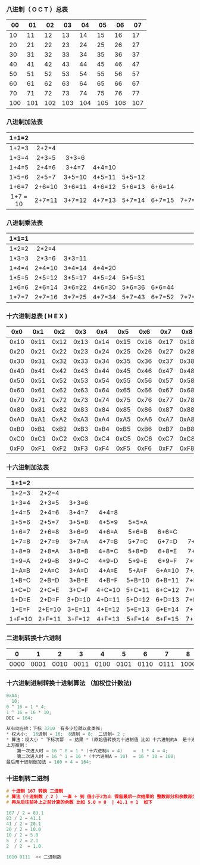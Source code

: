 ### 八进制（ O  C   T ）总表

| 00   | 01   | 02   | 03   | 04   | 05   | 06   | 07   |
| ---- | ---- | ---- | ---- | ---- | ---- | ---- | ---- |
| 10   | 11   | 12   | 13   | 14   | 15   | 16   | 17   |
| 20   | 21   | 22   | 23   | 24   | 25   | 26   | 27   |
| 30   | 31   | 32   | 33   | 34   | 35   | 36   | 37   |
| 40   | 41   | 42   | 43   | 44   | 45   | 46   | 47   |
| 50   | 51   | 52   | 53   | 54   | 55   | 56   | 57   |
| 60   | 61   | 62   | 63   | 64   | 65   | 66   | 67   |
| 70   | 71   | 72   | 73   | 74   | 75   | 76   | 77   |
| 100  | 101  | 102  | 103  | 104  | 105  | 106  | 107  |

### 八进制加法表

|  1+1=2   |        |        |        |        |        |        |
| :------: | :----: | :----: | :----: | :----: | :----: | :----: |
|  1+2=3   | 2+2=4  |        |        |        |        |        |
|  1+3=4   | 2+3=5  | 3+3=6  |        |        |        |        |
|  1+4=5   | 2+4=6  | 3+4=7  | 4+4=10 |        |        |        |
|  1+5=6   | 2+5=7  | 3+5=10 | 4+5=11 | 5+5=12 |        |        |
|  1+6=7   | 2+6=10 | 3+6=11 | 4+6=12 | 5+6=13 | 6+6=14 |        |
| 1+7 = 10 | 2+7=11 | 3+7=12 | 4+7=13 | 5+7=14 | 6+7=15 | 7+7=16 |

### 八进制乘法表

| 1*1=1 |        |        |        |        |        |        |
| :---: | :----: | :----: | :----: | :----: | :----: | :----: |
| 1*2=2 | 2*2=4  |        |        |        |        |        |
| 1*3=3 | 2*3=6  | 3*3=11 |        |        |        |        |
| 1*4=4 | 2*4=10 | 3*4=14 | 4*4=20 |        |        |        |
| 1*5=5 | 2*5=12 | 3*5=17 | 4*5=24 | 5*5=31 |        |        |
| 1*6=6 | 2*6=14 | 3*6=22 | 4*6=30 | 5*6=36 | 6*6=44 |        |
| 1*7=7 | 2*7=16 | 3*7=25 | 4*7=34 | 5*7=43 | 6*7=52 | 7*7=61 |



### 十六进制总表 ( H E X )

| 0x0  | 0x1  | 0x2  | 0x3  | 0x4  | 0x5  | 0x6  | 0x7  | 0x8  | 0x9  | 0xA  | 0xB  | 0xC  | 0xD  | 0xE  | 0xF  |
| :--: | :--: | :--: | :--: | :--: | :--: | :--: | :--: | :--: | :--: | :--: | :--: | :--: | :--: | :--: | :--: |
| 0x10 | 0x11 | 0x12 | 0x13 | 0x14 | 0x15 | 0x16 | 0x17 | 0x18 | 0x19 | 0x1A | 0x1B | 0x1C | 0x1D | 0x1E | 0x1F |
| 0x20 | 0x21 | 0x22 | 0x23 | 0x24 | 0x25 | 0x26 | 0x27 | 0x28 | 0x29 | 02xA | 0x2B | 0x2C | 0x2D | 0x2E | 0x2F |
| 0x30 | 0x31 | 0x32 | 0x33 | 0x34 | 0x35 | 0x36 | 0x37 | 0x38 | 0x39 | 0x3A | 0x3B | 0x3C | 0x3D | 0x3E | 0x3F |
| 0x40 | 0x41 | 0x42 | 0x43 | 0x44 | 0x45 | 0x46 | 0x47 | 0x48 | 0x49 | 0x4A | 0x4B | 0x4C | 0x4D | 0x4E | 0x4F |
| 0x50 | 0x51 | 0x52 | 0x53 | 0x54 | 0x55 | 0x56 | 0x57 | 0x58 | 0x59 | 0x5A | 0x5B | 0x5C | 0x5D | 0x5E | 0x5F |
| 0x60 | 0x61 | 0x62 | 0x63 | 0x64 | 0x65 | 0x66 | 0x67 | 0x68 | 0x69 | 0x6A | 0x6B | 0x6C | 0x6D | 0x6E | 0x6F |
| 0x70 | 0x71 | 0x72 | 0x73 | 0x74 | 0x75 | 0x76 | 0x77 | 0x78 | 0x79 | 0x7A | 0x7B | 0x7C | 0x7D | 0x7E | 0x7F |
| 0x80 | 0x81 | 0x82 | 0x83 | 0x84 | 0x85 | 0x86 | 0x87 | 0x88 | 0x89 | 0x9A | 0x9B | 0x9C | 0x9D | 0x9E | 0x9F |
| 0xA0 | 0xA1 | 0xA2 | 0xA3 | 0xA4 | 0xA5 | 0xA6 | 0xA7 | 0xA8 | 0xA9 | 0xAA | 0xAB | 0xAC | 0xAD | 0xAE | 0xAF |
| 0xB0 | 0xB1 | 0xB2 | 0xB3 | 0xB4 | 0xB5 | 0xB6 | 0xB7 | 0xB8 | 0xB9 | 0xBA | 0xBB | 0xBC | 0xBD | 0xBE | 0xBF |
| 0xC0 | 0xC1 | 0xC2 | 0xC3 | 0xC4 | 0xC5 | 0xC6 | 0xC7 | 0xC8 | 0xC9 | 0xCA | 0xCB | 0xCC | 0xCD | 0xCE | 0xCF |
| 0xF0 | 0xF1 | 0xF2 | 0xF3 | 0xF4 | 0xF5 | 0xF6 | 0xF7 | 0xF8 | 0xF9 | 0xFA | 0xFB | 0xFC | 0xFD | 0xFE | 0xFF |



### 十六进制加法表

| 1+1=2  |        |        |        |        |        |        |        |        |        |        |        |        |        |        |
| :----: | :----: | :----: | :----: | :----: | :----: | :----: | :----: | :----: | ------ | :----: | ------ | :----: | :----: | :----: |
| 1+2=3  | 2+2=4  |        |        |        |        |        |        |        |        |        |        |        |        |        |
| 1+3=4  | 2+3=5  | 3+3=6  |        |        |        |        |        |        |        |        |        |        |        |        |
| 1+4=5  | 2+4=6  | 3+4=7  | 4+4=8  |        |        |        |        |        |        |        |        |        |        |        |
| 1+5=6  | 2+5=7  | 3+5=8  | 4+5=9  | 5+5=A  |        |        |        |        |        |        |        |        |        |        |
| 1+6=7  | 2+6=8  | 3+6=9  | 4+6=A  | 5+6=B  | 6+6=C  |        |        |        |        |        |        |        |        |        |
| 1+7=8  | 2+7=9  | 3+7=A  | 4+7=B  | 5+7=C  | 6+7=D  | 7+7=E  |        |        |        |        |        |        |        |        |
| 1+8=9  | 2+8=A  | 3+8=B  | 4+8=C  | 5+8=D  | 6+8=E  | 7+8=F  | 8+8=10 |        |        |        |        |        |        |        |
| 1+9=A  | 2+9=B  | 3+9=C  | 4+9=D  | 5+9=E  | 6+9=F  | 7+9=10 | 8+9=11 | 9+9=12 |        |        |        |        |        |        |
| 1+A=B  | 2+A=C  | 3+A=D  | 4+A=E  | 5+A=F  | 6+A=10 | 7+A=11 | 8+A=12 | 9+A=13 | A+A=14 |        |        |        |        |        |
| 1+B=C  | 2+B=D  | 3+B=E  | 4+B=F  | 5+B=10 | 6+B=11 | 7+B=12 | 8+B=13 | 9+B=14 | A+B=15 | B+B=16 |        |        |        |        |
| 1+C=D  | 2+C=E  | 3+C=F  | 4+C=10 | 5+C=11 | 6+C=12 | 7+C=13 | 8+C=14 | 9+C=15 | A+C=16 | B+C=17 | C+C=18 |        |        |        |
| 1+D=E  | 2+D=F  | 3+D=10 | 4+D=11 | 5+D=12 | 6+D=13 | 7+D=14 | 8+D=15 | 9+D=16 | A+D=17 | B+D=18 | C+D=19 | D+D=1A |        |        |
| 1+E=F  | 2+E=10 | 3+E=11 | 4+E=12 | 5+E=13 | 6+E=14 | 7+E=15 | 8+E=16 | 9+E=17 | A+E=18 | B+E=19 | C+E=1A | D+E=1B | E+E=1C |        |
| 1+F=10 | 2+F=11 | 3+F=12 | 4+F=13 | 5+F=14 | 6+F=15 | 7+F=16 | 8+F=17 | 9+F=18 | A+F=19 | B+F=1A | C+F=1B | D+F=1C | E+F=1D | F+F=1E |



 ### 二进制转换十六进制

| 0    | 1    | 2    | 3    | 4    | 5    | 6    | 7    | 8    | 9    | A    | B    | C    | D    | E    | F    |
| ---- | ---- | ---- | ---- | ---- | ---- | ---- | ---- | ---- | ---- | ---- | ---- | ---- | ---- | ---- | ---- |
| 0000 | 0001 | 0010 | 0011 | 0100 | 0101 | 0110 | 0111 | 1000 | 1001 | 1010 | 1011 | 1100 | 1101 | 1110 | 1111 |



### 十六进制进制转换十进制算法 （加权位计数法)

```c
0xA4;
  10;
0 ^ 16 = 1 * 4;
1 ^ 16 = 16 * 10;
DEC = 164;

从右向左排：下标 3210  有多少位就以此类推;
* 权大小;  16进制 = 16;  8进制 = 8;  二进制= 2 ;
* 算法：权大小 ^ 下标次幂  = 结果 * (原始值转换为十进制值 比如 十六进制的A  是十进制的10) ;
上方案例：
    第一次进入时 = 16 ^ 0 = 1 * (十六进制4 = 4)    =  1 * 4 = 4;
	第二次进入时 = 16 ^ 1 = 16 * (十六进制A = 10)  = 16 * 10 = 160;
最后用十进制做加法 = 160 + 4 = 164;
```

### 十进制转二进制

```c
# 十进制 167 转换 二进制 
# 算法（十进制数 / 2 ） 一直 ÷ 到 值小于2为止 保留最后一次结果的 整数部分和余数部分 例如 1.0 = 10  
# 再从后往前补上之前计算的余数 比如 5.0 = 0  | 41.1 = 1  如下

167 / 2 = 83.1
83 / 2 = 41.1
41 / 2 = 20.1
20 / 2 = 10.0
10 / 2 = 5.0
5  / 2 = 2.1
2  / 2  = 1.0

1010 0111  << 二进制数
```

